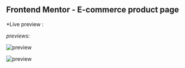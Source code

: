 ## Frontend Mentor - E-commerce product page

*Live preview :

*previews:*

![preview](https://github.com/projectfinalaudio/productpage/blob/master/previews/preview_desktop.PNG?raw=true)

![preview](https://github.com/projectfinalaudio/productpage/blob/master/previews/preview_mobile.png?raw=true)



